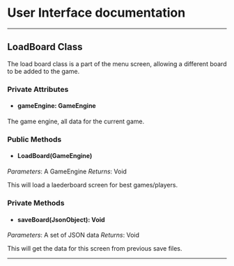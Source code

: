 # User Interface documentation
---

## LoadBoard Class

The load board class is a part of the menu screen, allowing a different board to be added to the game. 

### Private Attributes 
- #### gameEngine: GameEngine
The game engine, all data for the current game.

### Public Methods 
- #### LoadBoard(GameEngine)
*Parameters*: A GameEngine
*Returns*: Void

This will load a laederboard screen for best games/players. 

### Private Methods
- #### saveBoard(JsonObject): Void
*Parameters*: A set of JSON data
*Returns*: Void

This will get the data for this screen from previous save files. 

---